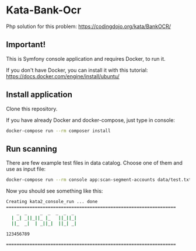 # Kata-Bank-Ocr
Php solution for this problem: https://codingdojo.org/kata/BankOCR/

## Important!

This is Symfony console application and requires Docker, to run it. 

If you don't have Docker, you can install it with this tutorial: https://docs.docker.com/engine/install/ubuntu/

## Install application

Clone this repository.

If you have already Docker and docker-compose, just type in console:

```bash
docker-compose run --rm composer install
```

## Run scanning

There are few example test files in data catalog. Choose one of them and use as input file:

```bash
docker-compose run --rm console app:scan-segment-accounts data/test.txt
```

Now you should see something like this:

```bash
Creating kata2_console_run ... done
=================================================================
    _  _     _  _  _  _  _
  | _| _||_||_ |_   ||_||_|
  ||_  _|  | _||_|  ||_| _|

123456789

=================================================================
```
